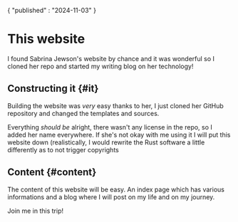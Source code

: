 {
"published" : "2024-11-03"
}

# This website

I found Sabrina Jewson's website by chance and it was wonderful so I cloned her
repo and started my writing blog on her technology!

## Constructing it {#it} 

Building the website was *very* easy thanks to her, I just cloned her GitHub
repository and changed the templates and sources. 

Everything _should be_ alright, there wasn't any license in the repo, so I added
her name everywhere. If she's not okay with me using it I will put this website
down (realistically, I would rewrite the Rust software a little differently as
to not trigger copyrights

## Content {#content}

The content of this website will be easy. An index page which has various
informations and a blog where I will post on my life and on my journey. 

Join me in this trip!

